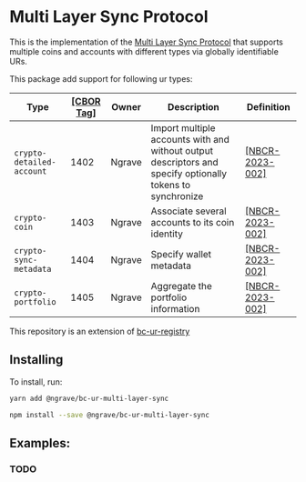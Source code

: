 # Multi Layer Sync Protocol

This is the implementation of the [Multi Layer Sync Protocol](https://github.com/ngraveio/Research/blob/main/papers/nbcr-2023-002-multi-layer-sync.md#ancher) that supports multiple coins and accounts with different types via globally identifiable URs.

This package add support for following ur types:


| Type | [[CBOR Tag]](https://www.iana.org/assignments/cbor-tags/cbor-tags.xhtml) | Owner | Description | Definition |
| --- | --- | --- | --- | --- |
| `crypto-detailed-account` | 1402 | Ngrave | Import multiple accounts with and without output descriptors and specify optionally tokens to synchronize | [[NBCR-2023-002]](https://github.com/ngraveio/Research/blob/main/papers/nbcr-2023-002-multi-layer-sync.md) |
| `crypto-coin` | 1403 | Ngrave | Associate several accounts to its coin identity  | [[NBCR-2023-002]](https://github.com/ngraveio/Research/blob/main/papers/nbcr-2023-002-multi-layer-sync.md) |
| `crypto-sync-metadata` | 1404 | Ngrave | Specify wallet metadata | [[NBCR-2023-002]](https://github.com/ngraveio/Research/blob/main/papers/nbcr-2023-002-multi-layer-sync.md) |
| `crypto-portfolio` | 1405 | Ngrave | Aggregate the portfolio information | [[NBCR-2023-002]](https://github.com/ngraveio/Research/blob/main/papers/nbcr-2023-002-multi-layer-sync.md) |



This repository is an extension of [bc-ur-registry](https://github.com/KeystoneHQ/ur-registry)

## Installing

To install, run:

```bash
yarn add @ngrave/bc-ur-multi-layer-sync
```

```bash
npm install --save @ngrave/bc-ur-multi-layer-sync
```

## Examples:
### TODO